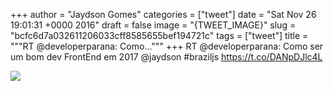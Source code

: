 
+++
author = "Jaydson Gomes"
categories = ["tweet"]
date = "Sat Nov 26 19:01:31 +0000 2016"
draft = false
image = "{TWEET_IMAGE}"
slug = "bcfc6d7a032611206033cff8585655bef194721c"
tags = ["tweet"]
title = """RT @developerparana: Como..."""
+++
RT @developerparana: Como ser um bom dev FrontEnd em 2017 @jaydson #braziljs https://t.co/DANpDJlc4L

![](/images/tweet-media/802588109095522304-CyNJa9KW8AA2J1l.jpg)
